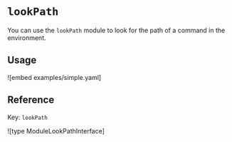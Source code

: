# `lookPath`

You can use the `lookPath` module to look for the path of a command in the environment.

## Usage

![embed examples/simple.yaml]

## Reference

Key: `lookPath`

![type ModuleLookPathInterface]
